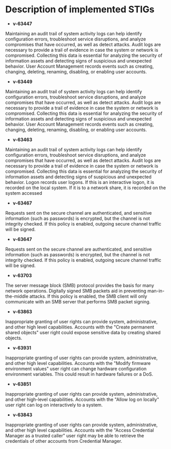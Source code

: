 
# Description of implemented STIGs

* **v-63447**	

Maintaining an audit trail of system activity logs can help identify configuration errors, troubleshoot service disruptions, and analyze compromises that have occurred, as well as detect attacks. Audit logs are necessary to provide a trail of evidence in case the system or network is compromised. Collecting this data is essential for analyzing the security of information assets and detecting signs of suspicious and unexpected behavior. User Account Management records events such as creating, changing, deleting, renaming, disabling, or enabling user accounts.
* **v-63449**	

Maintaining an audit trail of system activity logs can help identify configuration errors, troubleshoot service disruptions, and analyze compromises that have occurred, as well as detect attacks. Audit logs are necessary to provide a trail of evidence in case the system or network is compromised. Collecting this data is essential for analyzing the security of information assets and detecting signs of suspicious and unexpected behavior. User Account Management records events such as creating, changing, deleting, renaming, disabling, or enabling user accounts.

* **v-63463**	

Maintaining an audit trail of system activity logs can help identify configuration errors, troubleshoot service disruptions, and analyze compromises that have occurred, as well as detect attacks. Audit logs are necessary to provide a trail of evidence in case the system or network is compromised. Collecting this data is essential for analyzing the security of information assets and detecting signs of suspicious and unexpected behavior. Logon records user logons. If this is an interactive logon, it is recorded on the local system. If it is to a network share, it is recorded on the system accessed

* **v-63467**	

Requests sent on the secure channel are authenticated, and sensitive information (such as passwords) is encrypted, but the channel is not integrity checked. If this policy is enabled, outgoing secure channel traffic will be signed.

* **v-63647**	

Requests sent on the secure channel are authenticated, and sensitive information (such as passwords) is encrypted, but the channel is not integrity checked. If this policy is enabled, outgoing secure channel traffic will be signed.

* **v-63703**	

The server message block (SMB) protocol provides the basis for many network operations. Digitally signed SMB packets aid in preventing man-in-the-middle attacks. If this policy is enabled, the SMB client will only communicate with an SMB server that performs SMB packet signing.

* **v-63863**	

Inappropriate granting of user rights can provide system, administrative, and other high level capabilities. Accounts with the "Create permanent shared objects" user right could expose sensitive data by creating shared objects.

* **v-63931**	

Inappropriate granting of user rights can provide system, administrative, and other high level capabilities. Accounts with the "Modify firmware environment values" user right can change hardware configuration environment variables. This could result in hardware failures or a DoS.

* **v-63851**	

Inappropriate granting of user rights can provide system, administrative, and other high-level capabilities. Accounts with the "Allow log on locally" user right can log on interactively to a system.

* **v-63843**

Inappropriate granting of user rights can provide system, administrative, and other high level capabilities. Accounts with the "Access Credential Manager as a trusted caller" user right may be able to retrieve the credentials of other accounts from Credential Manager.
